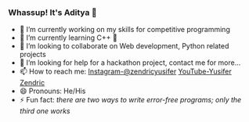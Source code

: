 ### Whassup! It's Aditya 👋

- 🔭 I’m currently working on my skills for competitive programming
- 🌱 I’m currently learning C++ 🤖
- 👯 I’m looking to collaborate on Web development, Python related projects
- 🤔 I’m looking for help for a hackathon project, contact me for more...
- 📫 How to reach me: [Instagram-@zendricyusifer](https://www.instagram.com/zendricyusifer/)
                      [YouTube-Yusifer Zendric](https://www.youtube.com/channel/UCeGqD0QB70e520mBqgH7BWQ)
- 😄 Pronouns: He/His
- ⚡ Fun fact: *there are two ways to write error-free programs; only the third one works*

